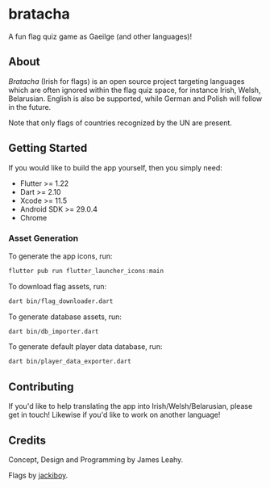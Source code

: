 # bratacha

A fun flag quiz game as Gaeilge (and other languages)!

## About

*Bratacha* (Irish for flags) is an open source project targeting languages which are often ignored within the flag quiz space, for instance Irish, Welsh, Belarusian. English is also be supported, while German and Polish will follow in the future.

Note that only flags of countries recognized by the UN are present.

## Getting Started

If you would like to build the app yourself, then you simply need:

- Flutter >= 1.22
- Dart >= 2.10
- Xcode >= 11.5
- Android SDK >= 29.0.4
- Chrome

### Asset Generation

To generate the app icons, run:

```dart
flutter pub run flutter_launcher_icons:main
```

To download flag assets, run:

```sh
dart bin/flag_downloader.dart
```

To generate database assets, run:

```sh
dart bin/db_importer.dart
```

To generate default player data database, run:

```sh
dart bin/player_data_exporter.dart
```

## Contributing

If you'd like to help translating the app into Irish/Welsh/Belarusian, please get in touch! Likewise if you'd like to work on another language!

## Credits

Concept, Design and Programming by James Leahy.

Flags by [jackiboy](https://github.com/jackiboy/flagpack).

